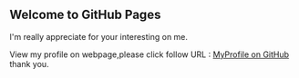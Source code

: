 ## Welcome to GitHub Pages

I'm really appreciate for your interesting on me.

View my profile on webpage,please click follow URL : [MyProfile on GitHub](https://github.com/PaliHum/MyProfile/edit/gh-pages/index.md) thank you.
